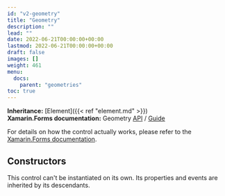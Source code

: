 ```yaml
---
id: "v2-geometry"
title: "Geometry"
description: ""
lead: ""
date: 2022-06-21T00:00:00+00:00
lastmod: 2022-06-21T00:00:00+00:00
draft: false
images: []
weight: 461
menu:
  docs:
    parent: "geometries"
toc: true
---
```


**Inheritance:** [Element]({{< ref "element.md" >}})  
**Xamarin.Forms documentation:** Geometry [API](https://docs.microsoft.com/en-us/dotnet/api/xamarin.forms.shapes.geometry) / [Guide](https://docs.microsoft.com/en-us/xamarin/xamarin-forms/user-interface/shapes/geometries)

For details on how the control actually works, please refer to the [Xamarin.Forms documentation](https://docs.microsoft.com/en-us/xamarin/xamarin-forms/user-interface/shapes/geometries).

## Constructors

This control can't be instantiated on its own. Its properties and events are inherited by its descendants.
